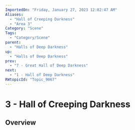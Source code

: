 ```yaml
---
ImportedOn: "Friday, January 27, 2023 12:02:47 AM"
Aliases:
  - "Hall of Creeping Darkness"
  - "Area 3"
Category: "Scene"
Tags:
  - "Category/Scene"
parent:
  - "Halls of Deep Darkness"
up:
  - "Halls of Deep Darkness"
prev:
  - "7 - Great Hall of Deep Darkness"
next:
  - "1 - Hall of Deep Darkness"
RWtopicId: "Topic_9067"
---
```

# 3 - Hall of Creeping Darkness
## Overview
